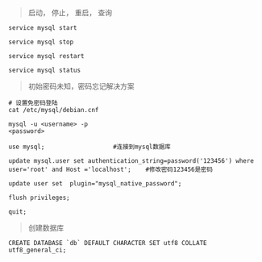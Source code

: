 
> 启动， 停止， 重启， 查询

    service mysql start
    
    service mysql stop
    
    service mysql restart
    
    service mysql status



> 初始密码未知，密码忘记解决方案
    
    # 设置免密码登陆
    cat /etc/mysql/debian.cnf
    
    mysql -u <username> -p
    <password>
    
    use mysql;                   #连接到mysql数据库
    
    update mysql.user set authentication_string=password('123456') where user='root' and Host ='localhost';    #修改密码123456是密码
    
    update user set  plugin="mysql_native_password";     
    
    flush privileges;
    
    quit; 
    
> 创建数据库

    CREATE DATABASE `db` DEFAULT CHARACTER SET utf8 COLLATE utf8_general_ci;